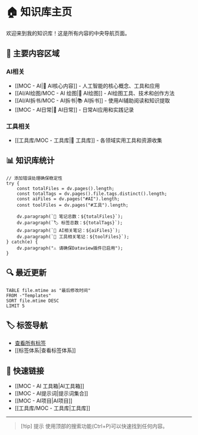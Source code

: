 # 🏠 知识库主页

欢迎来到我的知识库！这是所有内容的中央导航页面。

## 🧭 主要内容区域

### AI相关
- [[MOC - AI|🧠 AI核心内容]] - 人工智能的核心概念、工具和应用
- [[AI/AI绘图/MOC - AI 绘图|🎨 AI绘图]] - AI绘图工具、技术和创作方法
- [[AI/AI拆书/MOC - AI拆书|📚 AI拆书]] - 使用AI辅助阅读和知识提取
- [[MOC - AI日常|🔄 AI日常]] - 日常AI应用和实践记录

### 工具相关
- [[工具库/MOC - 工具库|🧰 工具库]] - 各领域实用工具和资源收集

## 📊 知识库统计

```dataviewjs
// 添加错误处理确保稳定性
try {
    const totalFiles = dv.pages().length;
    const totalTags = dv.pages().file.tags.distinct().length;
    const aiFiles = dv.pages("#AI").length;
    const toolFiles = dv.pages("#工具").length;
    
    dv.paragraph(`📄 笔记总数：${totalFiles}`);
    dv.paragraph(`🏷️ 标签总数：${totalTags}`);
    dv.paragraph(`🤖 AI相关笔记：${aiFiles}`);
    dv.paragraph(`🧰 工具相关笔记：${toolFiles}`);
} catch(e) {
    dv.paragraph("⚠️ 请确保Dataview插件已启用");
}
```

## 🔍 最近更新

```dataview
TABLE file.mtime as "最后修改时间"
FROM -"Templates"
SORT file.mtime DESC
LIMIT 5
```

## 🏷️ 标签导航

- [查看所有标签](obsidian://advanced-uri?vault=郑居中的AI&commandid=tag-pane%253Aopen)
- [[标签体系|查看标签体系]]

## 📌 快速链接

- [[MOC - AI 工具箱|AI工具箱]]
- [[MOC - AI提示词|提示词集合]]
- [[MOC - AI项目|AI项目]]
- [[工具库/MOC - 工具库|工具库]]

---

> [!tip] 提示
> 使用顶部的搜索功能(Ctrl+P)可以快速找到任何内容。
